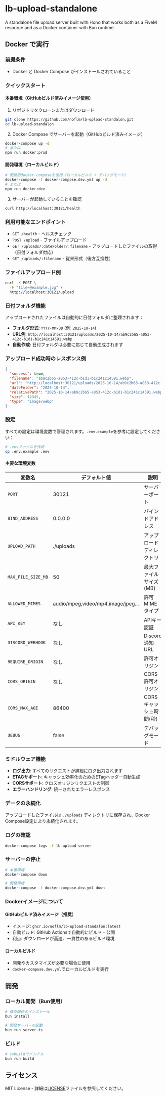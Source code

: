 # lb-upload-standalone

A standalone file upload server built with Hono that works both as a FiveM resource and as a Docker container with Bun runtime.

## Docker で実行

### 前提条件
- Docker と Docker Compose がインストールされていること

### クイックスタート

#### 本番環境（GitHubビルド済みイメージ使用）

1. リポジトリをクローンまたはダウンロード
```bash
git clone https://github.com/noflm/lb-upload-standalon.git
cd lb-upload-standalon
```

2. Docker Compose でサーバーを起動（GitHubビルド済みイメージ）
```bash
docker-compose up -d
# または
npm run docker:prod
```

#### 開発環境（ローカルビルド）

```bash
# 開発用docker-composeを使用（ローカルビルド + デバッグモード）
docker-compose -f docker-compose.dev.yml up -d
# または
npm run docker:dev
```

3. サーバーが起動していることを確認
```bash
curl http://localhost:30121/health
```

### 利用可能なエンドポイント

- `GET /health` - ヘルスチェック
- `POST /upload` - ファイルアップロード
- `GET /uploads/:dateFolder/:filename` - アップロードしたファイルの取得（日付フォルダ対応）
- `GET /uploads/:filename` - 従来形式（後方互換性）

### ファイルアップロード例

```bash
curl -X POST \
  -F "file=@example.jpg" \
  http://localhost:30121/upload
```

### 日付フォルダ機能

アップロードされたファイルは自動的に日付フォルダに整理されます：

- **フォルダ形式**: `YYYY-MM-DD` (例: `2025-10-14`)
- **URL例**: `http://localhost:30121/uploads/2025-10-14/ab9c2b65-a053-412c-b1d1-b1c241c14591.webp`
- **自動作成**: 日付フォルダは必要に応じて自動生成されます

### アップロード成功時のレスポンス例

```json
{
  "success": true,
  "filename": "ab9c2b65-a053-412c-b1d1-b1c241c14591.webp",
  "url": "http://localhost:30121/uploads/2025-10-14/ab9c2b65-a053-412c-b1d1-b1c241c14591.webp",
  "dateFolder": "2025-10-14",
  "relativePath": "2025-10-14/ab9c2b65-a053-412c-b1d1-b1c241c14591.webp",
  "size": 12345,
  "type": "image/webp"
}
```

### 設定

すべての設定は環境変数で管理されます。`.env.example`を参考に設定してください：

```bash
# .envファイルを作成
cp .env.example .env
```

#### 主要な環境変数

| 変数名 | デフォルト値 | 説明 |
|--------|-------------|------|
| `PORT` | 30121 | サーバーポート |
| `BIND_ADDRESS` | 0.0.0.0 | バインドアドレス |
| `UPLOAD_PATH` | ./uploads | アップロードディレクトリ |
| `MAX_FILE_SIZE_MB` | 50 | 最大ファイルサイズ(MB) |
| `ALLOWED_MIMES` | audio/mpeg,video/mp4,image/jpeg... | 許可MIMEタイプ |
| `API_KEY` | なし | APIキー認証 |
| `DISCORD_WEBHOOK` | なし | Discord通知URL |
| `REQUIRE_ORIGIN` | なし | 許可オリジン |
| `CORS_ORIGIN` | なし | CORS許可オリジン |
| `CORS_MAX_AGE` | 86400 | CORSキャッシュ時間(秒) |
| `DEBUG` | false | デバッグモード |

### ミドルウェア機能

- **ログ出力**: すべてのリクエストが詳細にログ出力されます
- **ETAGサポート**: キャッシュ効率化のためのETagヘッダー自動生成
- **CORSサポート**: クロスオリジンリクエストの制御
- **エラーハンドリング**: 統一されたエラーレスポンス

### データの永続化

アップロードしたファイルは `./uploads` ディレクトリに保存され、Docker Compose設定により永続化されます。

### ログの確認

```bash
docker-compose logs -f lb-upload-server
```

### サーバーの停止

```bash
# 本番環境
docker-compose down

# 開発環境
docker-compose -f docker-compose.dev.yml down
```

### Dockerイメージについて

#### GitHubビルド済みイメージ（推奨）
- イメージ: `ghcr.io/noflm/lb-upload-standalon:latest`
- 自動ビルド: GitHub Actionsで自動的にビルド・公開
- 利点: ダウンロードが高速、一貫性のあるビルド環境

#### ローカルビルド
- 開発やカスタマイズが必要な場合に使用
- `docker-compose.dev.yml`でローカルビルドを実行

## 開発

### ローカル開発（Bun使用）

```bash
# 依存関係のインストール
bun install

# 開発サーバーの起動
bun run server.ts
```

### ビルド

```bash
# esbuildでバンドル
bun run build
```

## ライセンス

MIT License - 詳細は[LICENSE](LICENSE)ファイルを参照してください。